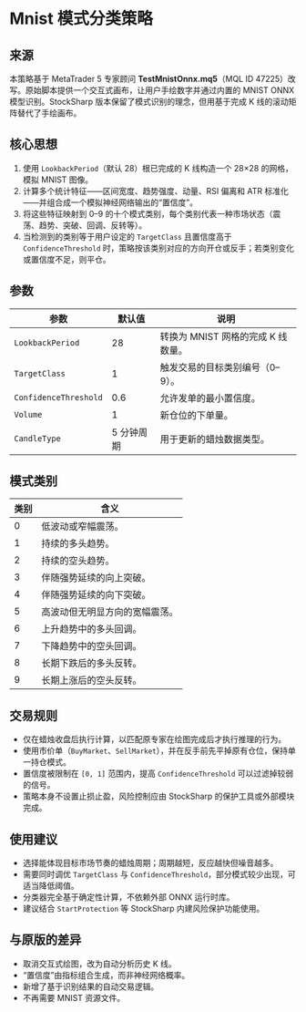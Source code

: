 # Mnist 模式分类策略

## 来源

本策略基于 MetaTrader 5 专家顾问 **TestMnistOnnx.mq5**（MQL ID 47225）改写。原始脚本提供一个交互式画布，让用户手绘数字并通过内置的 MNIST ONNX 模型识别。StockSharp 版本保留了模式识别的理念，但用基于完成 K 线的滚动矩阵替代了手绘画布。

## 核心思想

1. 使用 `LookbackPeriod`（默认 28）根已完成的 K 线构造一个 28×28 的网格，模拟 MNIST 图像。
2. 计算多个统计特征——区间宽度、趋势强度、动量、RSI 偏离和 ATR 标准化——并组合成一个模拟神经网络输出的“置信度”。
3. 将这些特征映射到 0–9 的十个模式类别，每个类别代表一种市场状态（震荡、趋势、突破、回调、反转等）。
4. 当检测到的类别等于用户设定的 `TargetClass` 且置信度高于 `ConfidenceThreshold` 时，策略按该类别对应的方向开仓或反手；若类别变化或置信度不足，则平仓。

## 参数

| 参数 | 默认值 | 说明 |
|------|--------|------|
| `LookbackPeriod` | 28 | 转换为 MNIST 网格的完成 K 线数量。 |
| `TargetClass` | 1 | 触发交易的目标类别编号（0–9）。 |
| `ConfidenceThreshold` | 0.6 | 允许发单的最小置信度。 |
| `Volume` | 1 | 新仓位的下单量。 |
| `CandleType` | 5 分钟周期 | 用于更新的蜡烛数据类型。 |

## 模式类别

| 类别 | 含义 |
|------|------|
| 0 | 低波动或窄幅震荡。 |
| 1 | 持续的多头趋势。 |
| 2 | 持续的空头趋势。 |
| 3 | 伴随强势延续的向上突破。 |
| 4 | 伴随强势延续的向下突破。 |
| 5 | 高波动但无明显方向的宽幅震荡。 |
| 6 | 上升趋势中的多头回调。 |
| 7 | 下降趋势中的空头回调。 |
| 8 | 长期下跌后的多头反转。 |
| 9 | 长期上涨后的空头反转。 |

## 交易规则

- 仅在蜡烛收盘后执行计算，以匹配原专家在绘图完成后才执行推理的行为。
- 使用市价单（`BuyMarket`、`SellMarket`），并在反手前先平掉原有仓位，保持单一持仓模式。
- 置信度被限制在 `[0, 1]` 范围内，提高 `ConfidenceThreshold` 可以过滤掉较弱的信号。
- 策略本身不设置止损止盈，风险控制应由 StockSharp 的保护工具或外部模块完成。

## 使用建议

- 选择能体现目标市场节奏的蜡烛周期；周期越短，反应越快但噪音越多。
- 需要同时调优 `TargetClass` 与 `ConfidenceThreshold`，部分模式较少出现，可适当降低阈值。
- 分类器完全基于确定性计算，不依赖外部 ONNX 运行时库。
- 建议结合 `StartProtection` 等 StockSharp 内建风险保护功能使用。

## 与原版的差异

- 取消交互式绘图，改为自动分析历史 K 线。
- “置信度”由指标组合生成，而非神经网络概率。
- 新增了基于识别结果的自动交易逻辑。
- 不再需要 MNIST 资源文件。
